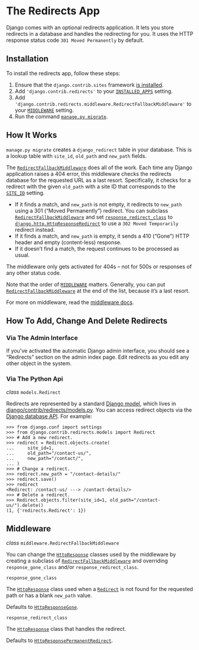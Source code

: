 # The Redirects App

Django comes with an optional redirects application. It lets you store redirects in a database and handles the redirecting for you. It uses the HTTP response status code `301 Moved Permanently` by default.

## Installation

To install the redirects app, follow these steps:

1. Ensure that the `django.contrib.sites` framework [is installed](https://docs.djangoproject.com/en/5.2/sites/#enabling-the-sites-framework).
2. Add `'django.contrib.redirects'` to your [`INSTALLED_APPS`](https://docs.djangoproject.com/en/5.2/settings/#std-setting-INSTALLED_APPS) setting.
3. Add `'django.contrib.redirects.middleware.RedirectFallbackMiddleware'` to your [`MIDDLEWARE`](https://docs.djangoproject.com/en/5.2/settings/#std-setting-MIDDLEWARE) setting.
4. Run the command [`manage.py migrate`](https://docs.djangoproject.com/en/5.2/django-admin/#django-admin-migrate).

## How It Works

`manage.py migrate` creates a `django_redirect` table in your database. This is a lookup table with `site_id`, `old_path` and `new_path` fields.

The [`RedirectFallbackMiddleware`](https://docs.djangoproject.com/en/5.2/ref/contrib/redirects/#django.contrib.redirects.middleware.RedirectFallbackMiddleware) does all of the work. Each time any Django application raises a 404 error, this middleware checks the redirects database for the requested URL as a last resort. Specifically, it checks for a redirect with the given `old_path` with a site ID that corresponds to the [`SITE_ID`](https://docs.djangoproject.com/en/5.2/settings/#std-setting-SITE_ID) setting.

*   If it finds a match, and `new_path` is not empty, it redirects to `new_path` using a 301 (“Moved Permanently”) redirect. You can subclass [`RedirectFallbackMiddleware`](https://docs.djangoproject.com/en/5.2/ref/contrib/redirects/#django.contrib.redirects.middleware.RedirectFallbackMiddleware) and set [`response_redirect_class`](https://docs.djangoproject.com/en/5.2/ref/contrib/redirects/#django.contrib.redirects.middleware.RedirectFallbackMiddleware.response_redirect_class) to [`django.http.HttpResponseRedirect`](https://docs.djangoproject.com/en/5.2/request-response/#django.http.HttpResponseRedirect) to use a `302 Moved Temporarily` redirect instead.
*   If it finds a match, and `new_path` is empty, it sends a 410 (“Gone”) HTTP header and empty (content-less) response.
*   If it doesn’t find a match, the request continues to be processed as usual.

The middleware only gets activated for 404s – not for 500s or responses of any other status code.

Note that the order of [`MIDDLEWARE`](https://docs.djangoproject.com/en/5.2/settings/#std-setting-MIDDLEWARE) matters. Generally, you can put [`RedirectFallbackMiddleware`](https://docs.djangoproject.com/en/5.2/ref/contrib/redirects/#django.contrib.redirects.middleware.RedirectFallbackMiddleware) at the end of the list, because it’s a last resort.

For more on middleware, read the [middleware docs](https://docs.djangoproject.com/en/5.2/topics/http/middleware/).

## How To Add, Change And Delete Redirects

### Via The Admin Interface

If you’ve activated the automatic Django admin interface, you should see a “Redirects” section on the admin index page. Edit redirects as you edit any other object in the system.

### Via The Python Api

*class* `models.Redirect`

Redirects are represented by a standard [Django model](https://docs.djangoproject.com/en/5.2/topics/db/models/), which lives in [django/contrib/redirects/models.py](https://github.com/django/django/blob/main/django/contrib/redirects/models.py). You can access redirect objects via the [Django database API](https://docs.djangoproject.com/en/5.2/topics/db/queries/). For example:

```
>>> from django.conf import settings
>>> from django.contrib.redirects.models import Redirect
>>> # Add a new redirect.
>>> redirect = Redirect.objects.create(
...     site_id=1,
...     old_path="/contact-us/",
...     new_path="/contact/",
... )
>>> # Change a redirect.
>>> redirect.new_path = "/contact-details/"
>>> redirect.save()
>>> redirect
<Redirect: /contact-us/ ---> /contact-details/>
>>> # Delete a redirect.
>>> Redirect.objects.filter(site_id=1, old_path="/contact-us/").delete()
(1, {'redirects.Redirect': 1})
```

## Middleware

*class* `middleware.RedirectFallbackMiddleware`

You can change the [`HttpResponse`](https://docs.djangoproject.com/en/5.2/request-response/#django.http.HttpResponse) classes used by the middleware by creating a subclass of [`RedirectFallbackMiddleware`](https://docs.djangoproject.com/en/5.2/ref/contrib/redirects/#django.contrib.redirects.middleware.RedirectFallbackMiddleware) and overriding `response_gone_class` and/or `response_redirect_class`.

`response_gone_class`

The [`HttpResponse`](https://docs.djangoproject.com/en/5.2/request-response/#django.http.HttpResponse) class used when a [`Redirect`](https://docs.djangoproject.com/en/5.2/ref/contrib/redirects/#django.contrib.redirects.models.Redirect) is not found for the requested path or has a blank `new_path` value.

Defaults to [`HttpResponseGone`](https://docs.djangoproject.com/en/5.2/request-response/#django.http.HttpResponseGone).

`response_redirect_class`

The [`HttpResponse`](https://docs.djangoproject.com/en/5.2/request-response/#django.http.HttpResponse) class that handles the redirect.

Defaults to [`HttpResponsePermanentRedirect`](https://docs.djangoproject.com/en/5.2/request-response/#django.http.HttpResponsePermanentRedirect).